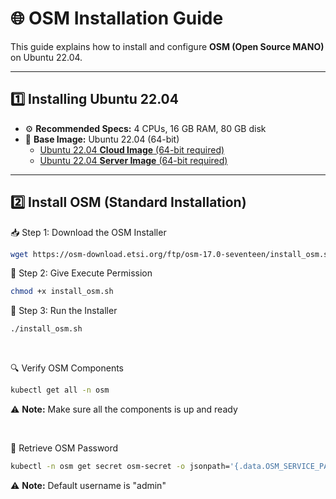 # 🌐 OSM Installation Guide

This guide explains how to install and configure **OSM (Open Source MANO)** on Ubuntu 22.04.

---

## 1️⃣ Installing Ubuntu 22.04
- ⚙️ **Recommended Specs:** 4 CPUs, 16 GB RAM, 80 GB disk  
- 💽 **Base Image:** Ubuntu 22.04 (64-bit)  
  - [Ubuntu 22.04 **Cloud Image** (64-bit required)](https://cloud-images.ubuntu.com/jammy/current/jammy-server-cloudimg-amd64-disk-kvm.img)
  - [Ubuntu 22.04 **Server Image** (64-bit required)](http://releases.ubuntu.com/22.04/)

---

## 2️⃣ Install OSM (Standard Installation)
📥 Step 1: Download the OSM Installer
```bash
wget https://osm-download.etsi.org/ftp/osm-17.0-seventeen/install_osm.sh
```

🔑 Step 2: Give Execute Permission
```bash
chmod +x install_osm.sh
```

🚀 Step 3: Run the Installer
```bash
./install_osm.sh
```

&nbsp;

🔍 Verify OSM Components
```bash
kubectl get all -n osm
```
⚠️ **Note:** Make sure all the components is up and ready

&nbsp;

🔑 Retrieve OSM Password
```bash
kubectl -n osm get secret osm-secret -o jsonpath='{.data.OSM_SERVICE_PASSWORD}' | base64 --decode && echo
```
⚠️ **Note:** Default username is "admin"
